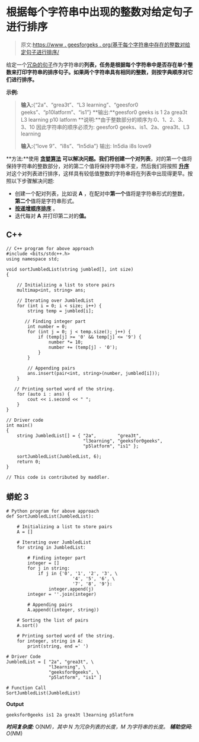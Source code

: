 # 根据每个字符串中出现的整数对给定句子进行排序

> 原文:[https://www . geesforgeks . org/基于每个字符串中存在的整数对给定句子进行排序/](https://www.geeksforgeeks.org/sort-given-sentence-on-the-basis-of-integer-present-in-every-string/)

给定一个[冗杂的句子](https://www.geeksforgeeks.org/custom-jumble-word-game/)作为字符串的**列表，任务是根据每个字符串中是否存在单个整数来打印字符串的排序句子。如果两个字符串具有相同的整数，则按字典顺序对它们进行排序。**

**示例:**

> **输入:**{“2a”、“grea3t”、“L3 learning”、“geesfor0 geeks”、“p10latform”、“is1”}
> **输出:**geesfor0 geeks is 1 2a grea3t L3 learning p10 latform
> **说明:**由于整数部分的顺序为:0、1、2、3、3、10
> 因此字符串的顺序必须为:
> geesfor0 geeks、is1、2a、grea3t、L3 learning
> 
> **输入:**{“love 9”、“i8s”、“In5dia”}
> 输出: In5dia i8s love9

**方法:**使用 [**贪婪算法**](https://www.geeksforgeeks.org/greedy-algorithms/) **可以解决问题。**我们将创建一个**对列表**，对的第一个值将保持字符串的整数部分，对的第二个值将保持字符串不变，然后我们将按照 [**升序**](https://www.geeksforgeeks.org/sort-even-numbers-ascending-order-sort-odd-numbers-descending-order/) 对这个对列表进行排序，这样具有较低值整数的字符串将在列表中出现得更早。按照以下步骤解决问题:

*   创建一个配对列表，比如说 **A** ，在配对中**第一个**值将是字符串形式的整数，**第二个**值将是字符串形式。
*   [**按递增顺序排序**](https://www.geeksforgeeks.org/python-program-to-sort-a-list-of-tuples-in-increasing-order-by-the-last-element-in-each-tuple/) 。
*   迭代每对 **A** 并打印第二对的**值。**

## C++

```
// C++ program for above approach
#include <bits/stdc++.h>
using namespace std;

void sortJumbledList(string jumbled[], int size)
{

    // Initializing a list to store pairs
    multimap<int, string> ans;

    // Iterating over JumbledList
    for (int i = 0; i < size; i++) {
        string temp = jumbled[i];

       // Finding integer part
        int number = 0;
        for (int j = 0; j < temp.size(); j++) {
            if (temp[j] >= '0' && temp[j] <= '9') {
                number *= 10;
                number += (temp[j] - '0');
            }
        }

        // Appending pairs
        ans.insert(pair<int, string>(number, jumbled[i]));
    }

   // Printing sorted word of the string.
    for (auto i : ans) {
        cout << i.second << " ";
    }
}

// Driver code
int main()
{
    string JumbledList[] = { "2a",        "grea3t",
                             "l3earning", "geeksfor0geeks",
                             "p5latform", "is1" };

    sortJumbledList(JumbledList, 6);
    return 0;
}

// This code is contributed by maddler.
```

## 蟒蛇 3

```
# Python program for above approach
def SortJumbledList(JumbledList):

    # Initializing a list to store pairs
    A = []

    # Iterating over JumbledList
    for string in JumbledList:

        # Finding integer part
        integer = []
        for j in string:
            if j in {'0', '1', '2', '3', \
                         '4', '5', '6', \
                         '7', '8', '9'}:
                integer.append(j)
        integer = ''.join(integer)

        # Appending pairs
        A.append((integer, string))

    # Sorting the list of pairs   
    A.sort()

    # Printing sorted word of the string.
    for integer, string in A:
        print(string, end =' ')

# Driver Code
JumbledList = [ "2a", "grea3t", \
                "l3earning", \
                "geeksfor0geeks", \
                "p5latform", "is1" ]

# Function Call
SortJumbledList(JumbledList)
```

**Output**

```
geeksfor0geeks is1 2a grea3t l3earning p5latform 
```

***时间复杂度:*** O(N*M)，其中 N 为冗杂列表的长度，M 为字符串的长度。
***辅助空间:*** O(N*M)